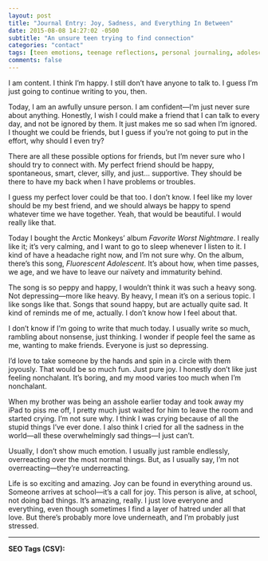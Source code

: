 ```yaml
---
layout: post
title: "Journal Entry: Joy, Sadness, and Everything In Between"
date: 2015-08-08 14:27:02 -0500
subtitle: "An unsure teen trying to find connection"
categories: "contact"
tags: [teen emotions, teenage reflections, personal journaling, adolescent thoughts, friendship struggles, Arctic Monkeys, self-discovery, emotional writing, happiness and sadness, introspection, teen life, coping with stress, teenage identity, music and emotions]
comments: false
---
```

I am content. I think I’m happy. I still don’t have anyone to talk to. I guess I’m just going to continue writing to you, then.

Today, I am an awfully unsure person. I am confident—I’m just never sure about anything. Honestly, I wish I could make a friend that I can talk to every day, and not be ignored by them. It just makes me so sad when I’m ignored. I thought we could be friends, but I guess if you’re not going to put in the effort, why should I even try?

There are all these possible options for friends, but I’m never sure who I should try to connect with. My perfect friend should be happy, spontaneous, smart, clever, silly, and just… supportive. They should be there to have my back when I have problems or troubles.<!-- more -->

I guess my perfect lover could be that too. I don’t know. I feel like my lover should be my best friend, and we should always be happy to spend whatever time we have together. Yeah, that would be beautiful. I would really like that.

Today I bought the Arctic Monkeys’ album *Favorite Worst Nightmare*. I really like it; it’s very calming, and I want to go to sleep whenever I listen to it. I kind of have a headache right now, and I’m not sure why. On the album, there’s this song, *Fluorescent Adolescent*. It’s about how, when time passes, we age, and we have to leave our naïvety and immaturity behind.

The song is so peppy and happy, I wouldn’t think it was such a heavy song. Not depressing—more like heavy. By heavy, I mean it’s on a serious topic. I like songs like that. Songs that sound happy, but are actually quite sad. It kind of reminds me of me, actually. I don’t know how I feel about that.

I don’t know if I’m going to write that much today. I usually write so much, rambling about nonsense, just thinking. I wonder if people feel the same as me, wanting to make friends. Everyone is just so depressing.

I’d love to take someone by the hands and spin in a circle with them joyously. That would be so much fun. Just pure joy. I honestly don’t like just feeling nonchalant. It’s boring, and my mood varies too much when I’m nonchalant.

When my brother was being an asshole earlier today and took away my iPad to piss me off, I pretty much just waited for him to leave the room and started crying. I’m not sure why. I think I was crying because of all the stupid things I’ve ever done. I also think I cried for all the sadness in the world—all these overwhelmingly sad things—I just can’t.

Usually, I don’t show much emotion. I usually just ramble endlessly, overreacting over the most normal things. But, as I usually say, I’m not overreacting—they’re underreacting.

Life is so exciting and amazing. Joy can be found in everything around us. Someone arrives at school—it’s a call for joy. This person is alive, at school, not doing bad things. It’s amazing, really. I just love everyone and everything, even though sometimes I find a layer of hatred under all that love. But there’s probably more love underneath, and I’m probably just stressed.

---

**SEO Tags (CSV):**

